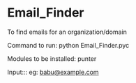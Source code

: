 # Email_Finder

To find emails for an organization/domain

Command to run: python Email_Finder.pyc

Modules to be installed: punter

Input:::
eg: babu@example.com
